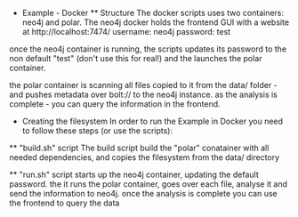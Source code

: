 * Example - Docker
** Structure
The docker scripts uses two containers: neo4j and polar. The neo4j docker holds the frontend GUI with a website at http://localhost:7474/
username: neo4j
password: test

once the neo4j container is running, the scripts updates its password to the non default "test" (don't use this for real!) and the launches the polar container.

the polar container is scanning all files copied to it from the data/ folder - and pushes metadata over bolt:// to the neo4j instance. as the analysis is complete - you can query the information in the frontend.

* Creating the filesystem
In order to run the Example in Docker you need to follow these steps (or use the scripts):

** "build.sh" script
The build script build the "polar" conatainer with all needed dependencies, and copies the filesystem from the data/ directory 

** "run.sh" script
starts up the neo4j container, updating the default password.
the it runs the polar container, goes over each file, analyse it and send the information to neo4j. once the analysis is complete you can use the frontend to query the data
